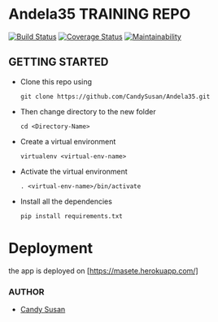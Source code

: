 # Andela35 TRAINING REPO
[![Build Status](https://travis-ci.org/CandySusan/Andela-35.svg?branch=develop)](https://travis-ci.org/CandySusan/Andela-35) [![Coverage Status](https://coveralls.io/repos/github/CandySusan/Andela-35/badge.svg?branch=master)](https://coveralls.io/github/CandySusan/Andela-35?branch=develop) [![Maintainability](https://api.codeclimate.com/v1/badges/9cf3995f704fd27f5e11/maintainability)](https://codeclimate.com/github/CandySusan/Andela-35/maintainability)



## GETTING STARTED
* Clone this repo using 

  ```git clone https://github.com/CandySusan/Andela35.git```
* Then change directory to the new folder 
  
  ```cd <Directory-Name> ```

* Create a virtual environment 
  
  ```virtualenv <virtual-env-name>```

* Activate the virtual environment 

  ```. <virtual-env-name>/bin/activate```

* Install all the dependencies 
  
  ```pip install requirements.txt```

# Deployment
the app is deployed on [https://masete.herokuapp.com/]

### AUTHOR 
* [Candy Susan](https://github.com/CandySusan)
